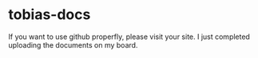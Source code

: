 # tobias-docs

If you want to use github properfly, please visit your site.
I just completed uploading the documents on my board.
